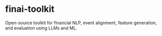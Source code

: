 # finai-toolkit
Open-source toolkit for financial NLP, event alignment, feature generation, and evaluation using LLMs and ML.
